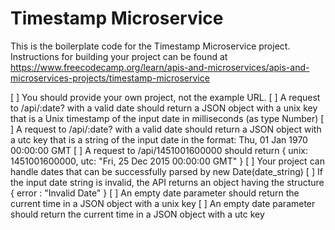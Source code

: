 # Timestamp Microservice

This is the boilerplate code for the Timestamp Microservice project. Instructions for building your project can be found at https://www.freecodecamp.org/learn/apis-and-microservices/apis-and-microservices-projects/timestamp-microservice

[ ] You should provide your own project, not the example URL.
[ ] A request to /api/:date? with a valid date should return a JSON object with a unix key that is a Unix timestamp of the input date in milliseconds (as type Number)
[ ] A request to /api/:date? with a valid date should return a JSON object with a utc key that is a string of the input date in the format: Thu, 01 Jan 1970 00:00:00 GMT
[ ] A request to /api/1451001600000 should return { unix: 1451001600000, utc: "Fri, 25 Dec 2015 00:00:00 GMT" }
[ ] Your project can handle dates that can be successfully parsed by new Date(date_string)
[ ] If the input date string is invalid, the API returns an object having the structure { error : "Invalid Date" }
[ ] An empty date parameter should return the current time in a JSON object with a unix key
[ ] An empty date parameter should return the current time in a JSON object with a utc key
